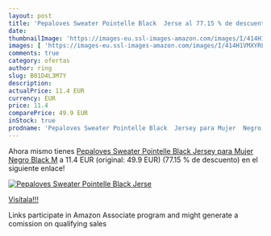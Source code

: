 ```yaml
---
layout: post
title: 'Pepaloves Sweater Pointelle Black  Jerse al 77.15 % de descuento'
date: 
thumbnailImage: 'https://images-eu.ssl-images-amazon.com/images/I/414H1VMXYRL._SL200_.jpg'
images: [ 'https://images-eu.ssl-images-amazon.com/images/I/414H1VMXYRL._SL200_.jpg' ]
comments: true
category: ofertas
author: ring
slug: B01D4L3M7Y
description:
actualPrice: 11.4 EUR
currency: EUR
price: 11.4
comparePrice: 49.9 EUR
inStock: true
prodname: 'Pepaloves Sweater Pointelle Black  Jersey para Mujer  Negro  Black   M'
---
```


Ahora mismo tienes [Pepaloves Sweater Pointelle Black  Jersey para Mujer  Negro  Black   M](https://www.amazon.es/dp/B01D4L3M7Y/?tag=tolees-21) a 11.4 EUR (original: 49.9 EUR) (77.15 %  de descuento) en el siguiente enlace!

[![Pepaloves Sweater Pointelle Black  Jerse](https://images-eu.ssl-images-amazon.com/images/I/414H1VMXYRL._SL200_.jpg)](https://www.amazon.es/dp/B01D4L3M7Y/?tag=tolees-21)

[Visítala!!!](https://www.amazon.es/dp/B01D4L3M7Y/?tag=tolees-21)

Links participate in Amazon Associate program and might generate a comission on qualifying sales
